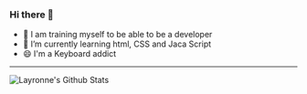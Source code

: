 ### Hi there 👋

- 🔭 I am training myself to be able to be a developer
- 🌱 I’m currently learning html, CSS and Jaca Script
- 😄 I'm a Keyboard addict

 ---
 
 <img align="left" alt="Layronne's Github Stats" src= "https://github-readme-stats.vercel.app/api?username=Layronne&show_icons=true&hide_border=true&theme=tokyonight" />
